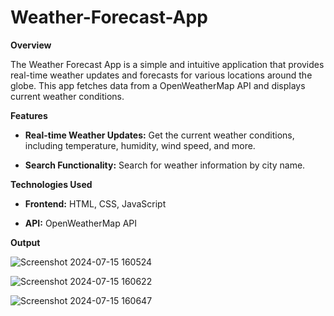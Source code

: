 # Weather-Forecast-App

**Overview**

The Weather Forecast App is a simple and intuitive application that provides real-time weather updates and forecasts for various locations around the globe. This app fetches data from a OpenWeatherMap API and displays current weather conditions.

**Features**

  * **Real-time Weather Updates:** Get the current weather conditions, including temperature, humidity, wind speed, and more.

  * **Search Functionality:** Search for weather information by city name.

**Technologies Used**

  * **Frontend:** HTML, CSS, JavaScript

  * **API:** OpenWeatherMap API

**Output**


![Screenshot 2024-07-15 160524](https://github.com/user-attachments/assets/e187b109-5827-49a1-aeec-fd8c2b305867)

![Screenshot 2024-07-15 160622](https://github.com/user-attachments/assets/ff74cb6f-8efe-421a-94b6-fef52be15a00)

![Screenshot 2024-07-15 160647](https://github.com/user-attachments/assets/7368a135-016b-4de4-9cf9-51ee38d888a9)
